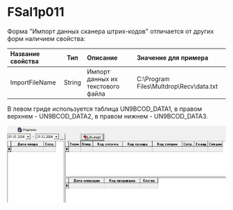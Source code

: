 # FSal1p011

Форма "Импорт данных сканера штрих-кодов" отличается от других форм наличием свойства:

| **Название свойства** | **Тип** | **Описание** | **Значение для примера** |
| :--- | :---: | :--- | :--- |
| ImportFileName | String | Импорт данных их текстового файла | C:\Program Files\Multdrop\Recv\data.txt |

В левом гриде используется таблица UN9BCOD\_DATA1, в правом верхнем - UN9BCOD\_DATA2, в правом нижнем - UN9BCOD\_DATA3.

![](../../../.gitbook/assets/fsal1p11.jpg)

